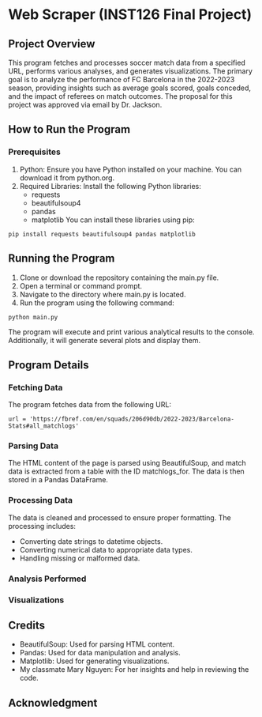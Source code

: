 # Web Scraper (INST126 Final Project)
## Project Overview
This program fetches and processes soccer match data from a specified URL, performs various analyses, and generates visualizations. The primary goal is to analyze the performance of FC Barcelona in the 2022-2023 season, providing insights such as average goals scored, goals conceded, and the impact of referees on match outcomes. The proposal for this project was approved via email by Dr. Jackson.
## How to Run the Program
### Prerequisites
1. Python: Ensure you have Python installed on your machine. You can download it from python.org.
2. Required Libraries: Install the following Python libraries:
      - requests
      - beautifulsoup4
      - pandas
      - matplotlib
You can install these libraries using pip:
```
pip install requests beautifulsoup4 pandas matplotlib
```
## Running the Program
1. Clone or download the repository containing the main.py file.
2. Open a terminal or command prompt.
3. Navigate to the directory where main.py is located.
4. Run the program using the following command:
```
python main.py
```
The program will execute and print various analytical results to the console. Additionally, it will generate several plots and display them.
## Program Details
### Fetching Data
The program fetches data from the following URL:
```
url = 'https://fbref.com/en/squads/206d90db/2022-2023/Barcelona-Stats#all_matchlogs'
```
### Parsing Data
The HTML content of the page is parsed using BeautifulSoup, and match data is extracted from a table with the ID matchlogs_for. The data is then stored in a Pandas DataFrame.
### Processing Data
The data is cleaned and processed to ensure proper formatting. The processing includes:
- Converting date strings to datetime objects.
- Converting numerical data to appropriate data types.
- Handling missing or malformed data.
### Analysis Performed
### Visualizations
## Credits
- BeautifulSoup: Used for parsing HTML content.
- Pandas: Used for data manipulation and analysis.
- Matplotlib: Used for generating visualizations.
- My classmate Mary Nguyen: For her insights and help in reviewing the code.
## Acknowledgment
